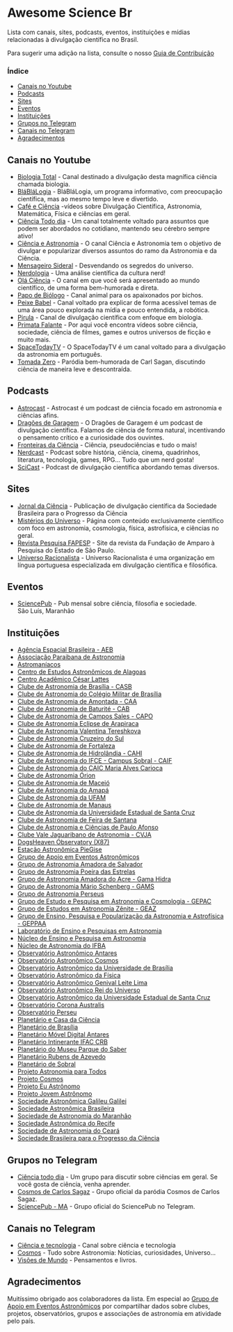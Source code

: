 # Awesome Science Br

Lista com canais, sites, podcasts, eventos, instituições e mídias relacionadas à divulgação científica no Brasil.

Para sugerir uma adição na lista, consulte o nosso [Guia de Contribuição](contribuindo.md)

### Índice
* [Canais no Youtube](#canais-no-youtube)
* [Podcasts](#podcasts)
* [Sites](#sites)
* [Eventos](#sites)
* [Instituições](#instituições)
* [Grupos no Telegram](#grupos-no-telegram)
* [Canais no Telegram](#canais-no-telegram)
* [Agradecimentos](#agradecimentos)

## Canais no Youtube

* [Biologia Total](https://www.youtube.com/user/jubilut) - Canal destinado a divulgação desta magnífica ciência chamada biologia.
* [BláBláLogia](https://www.youtube.com/channel/UC3Ooj_iDWELBumIEDejyNHQ) - BláBláLogia, um programa informativo, com preocupação científica, mas ao mesmo tempo leve e divertido.
* [Café e Ciência](https://www.youtube.com/c/cafeeciencia?app=desktop) -vídeos sobre Divulgação Científica, Astronomia, Matemática, Física e ciências em geral.
* [Ciência Todo dia](https://www.youtube.com/user/CienciaTodoDia) - Um canal totalmente voltado para assuntos que podem ser abordados no cotidiano, mantendo seu cérebro sempre ativo!
* [Ciência e Astronomia](https://www.youtube.com/user/cienciaeastronomia) - O canal Ciência e Astronomia tem o objetivo de divulgar e popularizar diversos assuntos do ramo da Astronomia e da Ciência.
* [Mensageiro Sideral](https://www.youtube.com/channel/UCoRwVRrzVq3qTw7GqOEfH6Q/featured) - Desvendando os segredos do universo.
* [Nerdologia](https://www.youtube.com/user/nerdologia) - Uma análise científica da cultura nerd!
* [Olá Ciência](https://www.youtube.com/olacienciabr) - O canal em que você será apresentado ao mundo científico, de uma forma bem-humorada e direta.
* [Papo de Biólogo](https://www.youtube.com/user/papodebiologo) - Canal animal para os apaixonados por bichos.
* [Peixe Babel](https://www.youtube.com/user/CanalPeixeBabel) - Canal voltado pra explicar de forma acessível temas de uma área pouco explorada na mídia e pouco entendida, a robótica.
* [Pirula](https://www.youtube.com/user/Pirulla25) - Canal de divulgação científica com enfoque em biologia.
* [Primata Falante](https://www.youtube.com/user/mrprimatafalante) - Por aqui você encontra vídeos sobre ciência, sociedade, ciência de filmes, games e outros universos de ficção e muito mais.
* [SpaceTodayTV](https://www.youtube.com/channel/UC_Fk7hHbl7vv_7K8tYqJd5A) - O SpaceTodayTV é um canal voltado para a divulgação da astronomia em português.
* [Tomada Zero](https://www.youtube.com/channel/UCUUxzrFdb0eOmLkTjHd_MMg) - Paródia bem-humorada de Carl Sagan, discutindo ciência de maneira leve e descontraída.

## Podcasts
* [Astrocast](https://www.mixcloud.com/astrocast/) - Astrocast é um podcast de ciência focado em astronomia e ciências afins.
* [Dragões de Garagem](http://dragoesdegaragem.com/podcast/dragoes-de-garagem/) - O Dragões de Garagem é um podcast de divulgação científica. Falamos de ciência de forma natural, incentivando o pensamento crítico e a curiosidade dos ouvintes.
* [Fronteiras da Ciência](http://www.ufrgs.br/frontdaciencia/) - Ciência, pseudociências e tudo o mais!
* [Nerdcast](https://jovemnerd.com.br/nerdcast/) - Podcast sobre história, ciência, cinema, quadrinhos, literatura, tecnologia, games, RPG… Tudo que um nerd gosta!
* [SciCast](http://www.deviante.com.br/podcasts/scicast/) - Podcast de divulgação científica abordando temas diversos.

## Sites

* [Jornal da Ciência](http://www.jornaldaciencia.org.br/) - Publicação de divulgação científica da Sociedade Brasileira para o Progresso da Ciência
* [Mistérios do Universo](http://www.misteriosdouniverso.net/) - Página com conteúdo exclusivamente científico com foco em astronomia, cosmologia, física, astrofísica, e ciências no geral.
* [Revista Pesquisa FAPESP](http://revistapesquisa.fapesp.br/) - Site da revista da Fundação de Amparo à Pesquisa do Estado de São Paulo.
* [Universo Racionalista](https://universoracionalista.org/) - Universo Racionalista é uma organização em língua portuguesa especializada em divulgação científica e filosófica.

## Eventos

* [SciencePub](https://www.facebook.com/sciencepubma/) - Pub mensal sobre ciência, filosofia e sociedade.  
São Luís, Maranhão

## Instituições
* [Agência Espacial Brasileira - AEB](http://www.aeb.gov.br/)
* [Associação Paraibana de Astronomia](http://www.apapb.org/)
* [Astromaníacos](https://www.facebook.com/AstromaniacosBR/?fref=ts)
* [Centro de Estudos Astronômicos de Alagoas](http://www.ceaal.al.org.br/)
* [Centro Acadêmico César Lattes](https://www.facebook.com/cafisicacesarlattes/?ref=ts&fref=ts)
* [Clube de Astronomia de Brasília - CASB](http://www.casb.org.br/)
* [Clube de Astronomia do Colégio Militar de Brasília](https://clubeastrocmb.wordpress.com/)
* [Clube de Astronomia de Amontada - CAA](https://www.facebook.com/astronomia.amontada?fref=ts)
* [Clube de Astronomia de Baturité - CAB](http://clubeastronomiabaturite.blogspot.com.br/)
* [Clube de Astronomia de Campos Sales - CAPO](https://www.facebook.com/astrocampossales/?fref=ts)
* [Clube de Astronomia Eclipse de Arapiraca](http://clubedeastronomiaeclipse.blogspot.com.br/)
* [Clube de Astronomia Valentina Tereshkova](http://clubedeastronomiavalentina.blogspot.com.br/)
* [Clube de Astronomia Cruzeiro do Sul](https://www.facebook.com/cacruzeirodosul/)
* [Clube de Astronomia de Fortaleza](http://astronomiaemfortaleza.blogspot.com.br/)
* [Clube de Astronomia de Hidrolândia - CAHI](https://www.facebook.com/clubedeastronomiadehidrolandia/)
* [Clube de Astronomia do IFCE - Campus Sobral - CAIF](https://www.facebook.com/caifsobral/?fref=ts)
* [Clube de Astronomia do CAIC Maria Alves Carioca](https://www.facebook.com/cac.astronomia/?fref=ts)
* [Clube de Astronomia Órion](https://www.facebook.com/clubedeastronomiagba/)
* [Clube de Astronomia de Maceió](http://clam-al.blogspot.com.br/)
* [Clube de Astronomia do Amapá](http://clubemirzam.blogspot.com.br/)
* [Clube de Astronomia da UFAM](https://www.facebook.com/CAUFAM/)
* [Clube de Astronomia de Manaus](https://www.facebook.com/clubeastronomiamanaus/)
* [Clube de Astronomia da Universidade Estadual de Santa Cruz](https://www.facebook.com/groups/457844457684603/?ref=ts&fref=ts)
* [Clube de Astronomia de Feira de Santana](http://cafsonline.com.br/)
* [Clube de Astronomia e Ciências de Paulo Afonso](https://www.facebook.com/groups/1433692026870331/)
* [Clube Vale Jaguaribano de Astronomia - CVJA](http://clubevalejaguaribanoastronomia.blogspot.com.br/)
* [DogsHeaven Observatory (X87)](http://cacella.tachyonweb.net/blog/)
* [Estação Astronômica PieGise](http://astro-piegise.blogspot.com.br/)
* [Grupo de Apoio em Eventos Astronômicos](https://www.facebook.com/AstronomiaGaeA/?fref=mentions)
* [Grupo de Astronomia Amadora de Salvador](https://gaasalvador.com.br/)
* [Grupo de Astronomia Poeira das Estrelas](https://www.facebook.com/poeiradasestrelasgape/?ref=br_rs)
* [Grupo de Astronomia Amadora do Acre - Gama Hidra](https://www.facebook.com/Gama-Hidra-Grupo-de-Astronomia-do-Acre-165098833597534/)
* [Grupo de Astronomia Mário Schenberg - GAMS](https://www.facebook.com/Grupo-de-Astronomia-M%C3%A1rio-Schenberg-GAMS-427250407379054/?ref=ts&fref=ts)
* [Grupo de Astronomia Perseus](https://www.facebook.com/grupoastronomiaperseus/)
* [Grupo de Estudo e Pesquisa em Astronomia e Cosmologia - GEPAC](https://astrogepac.org/)
* [Grupo de Estudos em Astronomia Zênite - GEAZ](https://www.facebook.com/zeniteestudosemastronomia/)
* [Grupo de Ensino, Pesquisa e Popularização da Astronomia e Astrofísica - GEPPAA](http://geppaaweb.wixsite.com/home)
* [Laboratório de Ensino e Pesquisas em Astronomia](http://www.uece.br/lepa/index.php/pagina-inicial)
* [Núcleo de Ensino e Pesquisa em Astronomia](https://www.facebook.com/parintinscesp.olimpiadaparintinensedeastronomia)
* [Núcleo de Astronomia do IFBA](http://physika.info/physika/)
* [Observatório Astronômico Antares](https://www.facebook.com/antaresUEFS)
* [Observatório Astronômico Cosmos](https://www.facebook.com/ObservatoryCosmos/)
* [Observatório Astronômico da Universidade de Brasília](http://www.fis.unb.br/observatorio/)
* [Observatório Astronômico da Física](https://www.facebook.com/Obafis-UEMA-F%C3%ADsica-104362450119955/)
* [Observatório Astronômico Genival Leite Lima](http://oagll.blogspot.com.br/)
* [Observatório Astronômico Rei do Universo](https://www.facebook.com/OARU.Manaus/)
* [Observatório Astronômico da Universidade Estadual de Santa Cruz](https://www.facebook.com/groups/457844457684603/?ref=ts&fref=ts)
* [Observatório Corona Australis](https://www.facebook.com/observatoriocoronaaustralis/)
* [Observatório Perseu](https://www.facebook.com/Kariyel/?ref=br_rs)
* [Planetário e Casa da Ciência](http://www.arapiraca.al.gov.br/planetario/)
* [Planetário de Brasília](https://www.facebook.com/planetariodebrasilia/?ref=ts&fref=ts)
* [Planetário Móvel Digital Antares](https://www.facebook.com/planetarioantares1)
* [Planetário Intinerante IFAC CRB](https://www.facebook.com/crb.planetario/)
* [Planetário do Museu Parque do Saber](http://www.feiradesantana.ba.gov.br/servicos.asp?id=30&link=museuparquedosaber/planetario14.asp)
* [Planetário Rubens de Azevedo](http://www.dragaodomar.org.br/espacos/planetario)
* [Planetário de Sobral](https://www.facebook.com/PlanetarioSobralOficial/?ref=ts&fref=ts)
* [Projeto Astronomia para Todos](http://astronomiaparatodos-feclesc.blogspot.com.br/)
* [Projeto Cosmos](http://projetocosmos.gear.host/)
* [Projeto Eu Astrônomo](https://www.facebook.com/euastronomo/?fref=ts)
* [Projeto Jovem Astrônomo](https://www.facebook.com/jovemastronomoeeep)
* [Sociedade Astronômica Galileu Galilei](https://www.facebook.com/groups/1425022271132381/?fref=ts)
* [Sociedade Astronômica Brasileira](https://www.sab-astro.org.br/)
* [Sociedade de Astronomia do Maranhão](http://sama-astronomia.blogspot.com.br/)
* [Sociedade Astronômica do Recife](http://www.sociedadeastronomica.com.br/)
* [Sociedade de Astronomia do Ceará](https://www.facebook.com/groups/840870485963208/?fref=ts)
* [Sociedade Brasileira para o Progresso da Ciência](http://portal.sbpcnet.org.br/)

## Grupos no Telegram

* [Ciência todo dia](https://t.me/cienciasempre) - Um grupo para discutir sobre ciências em geral. Se você gosta de ciência, venha aprender.
* [Cosmos de Carlos Sagaz](https://t.me/CosmosdeCarlosSagaz) - Grupo oficial da paródia Cosmos de Carlos Sagaz.
* [SciencePub - MA](https://t.me/sciencepubma) - Grupo oficial do SciencePub no Telegram.

## Canais no Telegram

* [Ciência e tecnologia](https://t.me/cienciatecnologia) - Canal sobre ciência e tecnologia
* [Cosmos](https://t.me/cosmosastronomia) - Tudo sobre Astronomia: Notícias, curiosidades, Universo...
* [Visões de Mundo](https://t.me/visoesDeMundo) - Pensamentos e livros.

## Agradecimentos

Muitíssimo obrigado aos colaboradores da lista.
Em especial ao [Grupo de Apoio em Eventos Astronômicos](https://www.facebook.com/AstronomiaGaeA/?fref=mentions) por compartilhar dados sobre clubes, projetos, observatórios, grupos e associações de astronomia em atividade pelo país.
